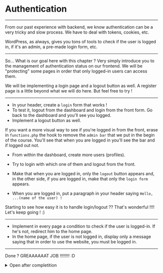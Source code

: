 # Authentication

---

From our past experience with backend, we know authentication can be a very tricky and slow process. We have to deal with tokens, cookies, etc.

WordPress, as always, gives you tons of tools to check if the user is logged in, if it's an admin, a pre-made login form, etc.

---

So... What is our goal here with this chapter ? Very simply introduce you to the management of authentication status on our frontend. We will be "protecting" some pages in order that only logged-in users can access them.

We will be implementing a login page and a logout button as well. A register page is a little beyond what we will do here. But feel free to try !

---

- In your header, create a `login` form that works !
- To test it, logout from the dashboard and login from the front form. Go back to the dashboard and you'll see you logged.
- Implement a logout button as well.

If you want a more visual way to see if you're logged in from the front, erase in `functions.php` the hook to remove the `admin bar` that we put in the begin of the course. You'll see that when you are logged in you'll see the bar and if logged out not.

- From within the dashboard, create more users (profiles).
- Try to login with which one of them and logout from the front.

- Make that when you are logged in, only the `logout` button appears and, in the other side, if you are logged in, make that only the `login form` appears.

- When you are logged in, put a paragraph in your header saying `Hello, ...(name of the user) !`

Starting to see how easy it is to handle login/logout ?? That's wonderful !!!! Let's keep going ! :)

---

- Implement in every page a condition to check if the user is logged-in. If he's not, redirect him to the home page.
- In the home page, if the user is not logged in, display only a message saying that in order to use the website, you must be logged in.

---

Done ? GREAAAAAAT JOB !!!!!!!! :D

<details>
<summary>Open after completition</summary>

```php
// Generates an input for username/password already linked to the logic to
login.
<?php wp_login_form(array('echo' =>
true)); ?>

// Link to automatically logout
<a href="<?php echo wp_logout_url(get_permalink()); ?>">Logout</a>

// Condition to check if logged-in and redirection to home page
<?php
if (!is_user_logged_in()) {
    wp_redirect(home_url());
    // Exit script. Stops the page to continue being read.
    exit;
}
?>
```

</details>
